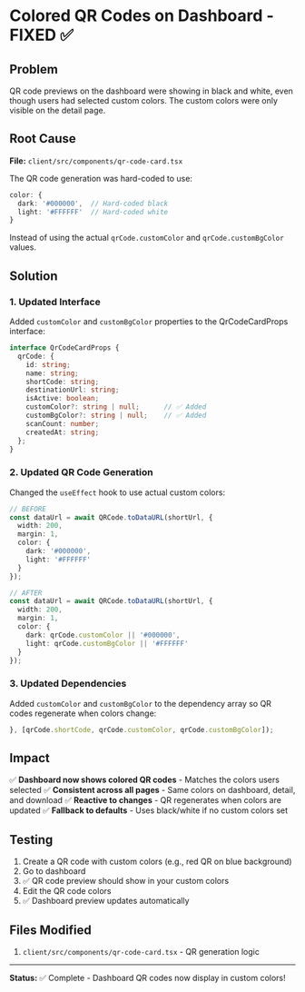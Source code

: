 # Colored QR Codes on Dashboard - FIXED ✅

## Problem
QR code previews on the dashboard were showing in black and white, even though users had selected custom colors. The custom colors were only visible on the detail page.

## Root Cause
**File:** `client/src/components/qr-code-card.tsx`

The QR code generation was hard-coded to use:
```typescript
color: {
  dark: '#000000',  // Hard-coded black
  light: '#FFFFFF'  // Hard-coded white
}
```

Instead of using the actual `qrCode.customColor` and `qrCode.customBgColor` values.

## Solution

### 1. Updated Interface
Added `customColor` and `customBgColor` properties to the QrCodeCardProps interface:

```typescript
interface QrCodeCardProps {
  qrCode: {
    id: string;
    name: string;
    shortCode: string;
    destinationUrl: string;
    isActive: boolean;
    customColor?: string | null;      // ✅ Added
    customBgColor?: string | null;    // ✅ Added
    scanCount: number;
    createdAt: string;
  };
}
```

### 2. Updated QR Code Generation
Changed the `useEffect` hook to use actual custom colors:

```typescript
// BEFORE
const dataUrl = await QRCode.toDataURL(shortUrl, {
  width: 200,
  margin: 1,
  color: {
    dark: '#000000',
    light: '#FFFFFF'
  }
});

// AFTER
const dataUrl = await QRCode.toDataURL(shortUrl, {
  width: 200,
  margin: 1,
  color: {
    dark: qrCode.customColor || '#000000',
    light: qrCode.customBgColor || '#FFFFFF'
  }
});
```

### 3. Updated Dependencies
Added `customColor` and `customBgColor` to the dependency array so QR codes regenerate when colors change:

```typescript
}, [qrCode.shortCode, qrCode.customColor, qrCode.customBgColor]);
```

## Impact

✅ **Dashboard now shows colored QR codes** - Matches the colors users selected
✅ **Consistent across all pages** - Same colors on dashboard, detail, and download
✅ **Reactive to changes** - QR regenerates when colors are updated
✅ **Fallback to defaults** - Uses black/white if no custom colors set

## Testing

1. Create a QR code with custom colors (e.g., red QR on blue background)
2. Go to dashboard
3. ✅ QR code preview should show in your custom colors
4. Edit the QR code colors
5. ✅ Dashboard preview updates automatically

## Files Modified

1. `client/src/components/qr-code-card.tsx` - QR generation logic

---

**Status:** ✅ Complete - Dashboard QR codes now display in custom colors!

